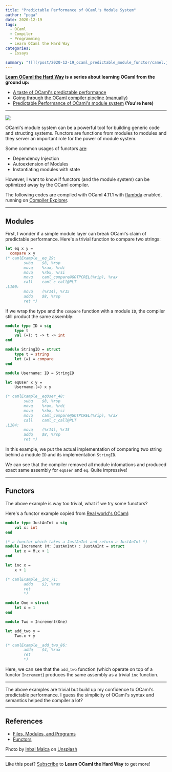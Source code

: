 ```yaml
---
title: "Predictable Performance of OCaml's Module System"
author: "poga"
date: 2020-12-19
tags:
  - OCaml
  - Compiler
  - Programming
  - Learn OCaml the Hard Way
categories:
  - Essays

summary: "![](/post/2020-12-19_ocaml_predictable_module_functor/camel.jpg) OCaml's [module system](https://dev.realworldocaml.org/files-modules-and-programs.html) can be a powerful tool for building generic code and structing systems. Functors are functions from modules to modules and they server an important role for the power of module system. However, I want to know if functors (and the module system) can be optimized away by the OCaml compiler."
---
```


**[Learn OCaml the Hard Way](/tags/learn-ocaml-the-hard-way/) is a series about learning OCaml from the ground up:**

- [A taste of OCaml's predictable performance](/post/2020-11-21-a-taste-of-ocaml-predictable-performance/)
- [Going through the OCaml compiler pipeline (manually)](/post/2020-11-30-ocaml-compiler-pipeline/)
- [Predictable Performance of OCaml's module system](/post/2020-12-19_ocaml_predictable_module_functor/) **(You're here)**

---

![](/post/2020-12-19_ocaml_predictable_module_functor/camel.jpg)

OCaml's module system can be a powerful tool for building generic code and structing systems. Functors are functions from modules to modules and they server an important role for the power of module system.

Some common usages of functors [are](https://dev.realworldocaml.org/functors.html):

- Dependency Injection
- Autoextension of Modules
- Instantiating modules with state

However, I want to know if functors (and the module system) can be optimized away by the OCaml compiler.

The following codes are compiled with OCaml 4.11.1 with [flambda](https://caml.inria.fr/pub/docs/manual-ocaml/flambda.html) enabled, running on [Compiler Explorer](https://godbolt.org/).

---

## Modules

First, I wonder if a simple module layer can break OCaml's claim of predictable performance. Here's a trivial function to compare two strings:

```ocaml
let eq x y =
  compare x y
(* camlExample__eq_29:
        subq    $8, %rsp
        movq    %rax, %rdi
        movq    %rbx, %rsi
        movq    caml_compare@GOTPCREL(%rip), %rax
        call    caml_c_call@PLT
.L100:
        movq    (%r14), %r15
        addq    $8, %rsp
        ret *)
```

If we wrap the type and the `compare` function with a module `ID`, the compiler still product the same assembly:

```ocaml
module type ID = sig
    type t
    val (=): t -> t -> int
end

module StringID = struct
    type t = string
    let (=) = compare
end

module Username: ID = StringID

let eqUser x y =
    Username.(=) x y

(* camlExample__eqUser_48:
        subq    $8, %rsp
        movq    %rax, %rdi
        movq    %rbx, %rsi
        movq    caml_compare@GOTPCREL(%rip), %rax
        call    caml_c_call@PLT
.L104:
        movq    (%r14), %r15
        addq    $8, %rsp
        ret *)
```

In this example, we put the actual implementation of comparing two string behind a module `ID` and its implementation `StringID`.

We can see that the compiler removed all module infomations and produced exact same assembly for `eqUser` and `eq`. Quite impressive!

---

## Functors

The above example is way too trivial, what if we try some functors?

Here's a functor example copied from [Real world's OCaml](https://dev.realworldocaml.org/functors.html):

```ocaml
module type JustAnInt = sig
    val x: int
end

(* a functor which takes a JustAnInt and return a JustAnInt *)
module Increment (M: JustAnInt) : JustAnInt = struct
    let x = M.x + 1
end

let inc x =
    x + 1

(* camlExample__inc_71:
        addq    $2, %rax
        ret
        *)

module One = struct
    let x = 1
end

module Two = Increment(One)

let add_two y =
    Two.x + y

(* camlExample__add_two_86:
        addq    $4, %rax
        ret
        *)
```

Here, we can see that the `add_two` function (which operate on top of a functor `Increment`) produces the same assembly as a trivial `inc` function.

---

The above examples are trivial but build up my confidence to OCaml's predictable performance. I guess the simplicity of OCaml's syntax and semantics helped the compiler a lot?

---

## References

- [Files, Modules, and Programs](https://dev.realworldocaml.org/files-modules-and-programs.html)
- [Functors](https://dev.realworldocaml.org/functors.html)

<span>Photo by <a href="https://unsplash.com/@iaminbaltal?utm_source=unsplash&amp;utm_medium=referral&amp;utm_content=creditCopyText">Inbal Malca</a> on <a href="https://unsplash.com/@iaminbaltal?utm_source=unsplash&amp;utm_medium=referral&amp;utm_content=creditCopyText">Unsplash</a></span>

---

Like this post? [Subscribe](https://learnocamlthehardway.substack.com/welcome) to **Learn OCaml the Hard Way** to get more!
